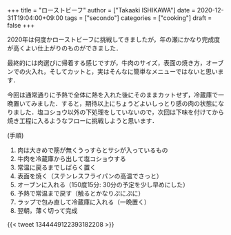 +++
title = "ローストビーフ"
author = ["Takaaki ISHIKAWA"]
date = 2020-12-31T19:04:00+09:00
tags = ["secondo"]
categories = ["cooking"]
draft = false
+++

2020年は何度かローストビーフに挑戦してきましたが，年の瀬にかなり完成度が高くよい仕上がりのものができました．

最終的には肉選びに帰着する感じですが，牛肉のサイズ，表面の焼き方，オーブンでの火入れ，そしてカットと，実はそんなに簡単なメニューではないと思います．

今回は通常通りに予熱で全体に熱を入れた後にそのままカットせず，冷蔵庫で一晩置いてみました．すると，期待以上にちょうどよいしっとり感の肉の状態になりました．塩コショウ以外の下処理をしていないので，次回は下味を付けてから焼き工程に入るようなフローに挑戦しようと思います．

(手順)

1.  肉は大きめで筋が無くうっすらとサシが入っているもの
2.  牛肉を冷蔵庫から出して塩コショウする
3.  常温に戻るまでしばらく置く
4.  表面を焼く（ステンレスフライパンの高温でさっと）
5.  オーブンに入れる（150度15分: 30分の予定を少し早めにした）
6.  予熱で常温まで戻す（触るとかなりぷにぷに）
7.  ラップで包み直して冷蔵庫に入れる（一晩置く）
8.  翌朝，薄く切って完成

{{< tweet 1344449122393182208 >}}
